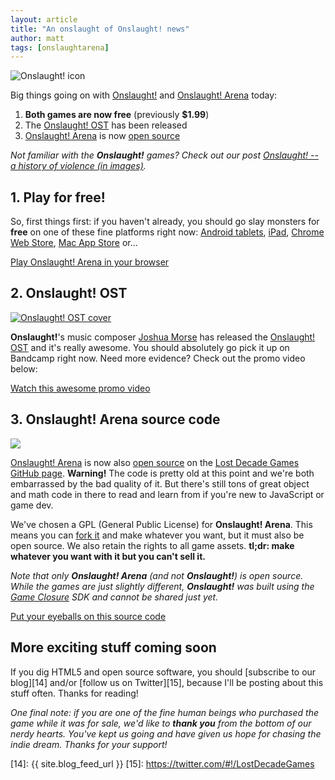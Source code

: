 ```yaml
---
layout: article
title: "An onslaught of Onslaught! news"
author: matt
tags: [onslaughtarena]
---
```


<img alt="Onslaught! icon" class="after" src="/media/images/posts/onslaught_news/icon.png">

Big things going on with [Onslaught!][1] and [Onslaught! Arena][2] today:

1. **Both games are now free** (previously **$1.99**)
2. The [Onslaught! OST][3] has been released
3. [Onslaught! Arena][2] is now [open source][4]

_Not familiar with the **Onslaught!** games? Check out our post [Onslaught! -- a history of violence (in images)][5]._

## 1. Play for free!

So, first things first: if you haven't already, you should go slay monsters for **free** on one of these fine platforms right now: [Android tablets][6], [iPad][7], [Chrome Web Store][8], [Mac App Store][9] or…

<a class="download-podcast" href="http://arcade.lostdecadegames.com/onslaught_arena/">Play Onslaught! Arena in your browser</a>

## 2. Onslaught! OST

<div class="full-frame">
	<a href="http://ubiktune.org/releases/ubi040-joshua-morse-onslaught-ost">
		<img alt="Onslaught! OST cover" src="/media/images/posts/onslaught_news/ost.png">
	</a>
</div>

**Onslaught!**'s music composer [Joshua Morse][11] has released the [Onslaught! OST][3] and it's really awesome. You should absolutely go pick it up on Bandcamp right now. Need more evidence? Check out the promo video below:

<a class="download-podcast" href="http://www.youtube.com/watch?v=TholeILA7hQ">Watch this awesome promo video</a>
<!--iframe width="480" height="270" src="http://www.youtube.com/embed/TholeILA7hQ" frameborder="0"></iframe-->

## 3. Onslaught! Arena source code

<div class="full-frame">
	<a href="https://github.com/lostdecade/onslaught_arena">
		<img src="/media/images/posts/onslaught_news/onslactocat.png">
	</a>
</div>

[Onslaught! Arena][2] is now also [open source][4] on the [Lost Decade Games GitHub page][12]. **Warning!** The code is pretty old at this point and we're both embarrassed by the bad quality of it. But there's still tons of great object and math code in there to read and learn from if you're new to JavaScript or game dev.

We've chosen a GPL (General Public License) for **Onslaught! Arena**. This means you can [fork it][4] and make whatever you want, but it must also be open source. We also retain the rights to all game assets. **tl;dr: make whatever you want with it but you can't sell it.**

_Note that only **Onslaught! Arena** (and not **Onslaught!**) is open source. While the games are just slightly different, **Onslaught!** was built using the [Game Closure][13] SDK and cannot be shared just yet._

<a class="download-podcast" href="https://github.com/lostdecade/onslaught_arena">Put your eyeballs on this source code</a>

## More exciting stuff coming soon

If you dig HTML5 and open source software, you should [subscribe to our blog][14] and/or [follow us on Twitter][15], because I'll be posting about this stuff often. Thanks for reading!

_One final note: if you are one of the fine human beings who purchased the game while it was for sale, we'd like to **thank you** from the bottom of our nerdy hearts. You've kept us going and have given us hope for chasing the indie dream. Thanks for your support!_

[1]: /onslaught/
[2]: /onslaught_arena/
[3]: http://ubiktune.org/releases/ubi040-joshua-morse-onslaught-ost
[4]: https://github.com/lostdecade/onslaught_arena
[5]: /onslaught-a-history-of-violence-in-images/
[6]: /onslaught/
[7]: http://itunes.apple.com/us/app/onslaught!/id441426241?mt=8
[8]: https://chrome.google.com/webstore/detail/khodnfbkbanejphecblcofbghjdgfaih
[9]: http://itunes.apple.com/us/app/onslaught-arena/id418268106
[10]: http://arcade.lostdecadegames.com/onslaught_arena/
[11]: http://jmflava.com/
[12]: https://github.com/lostdecade
[13]: http://gameclosure.com/
[14]: {{ site.blog_feed_url }}
[15]: https://twitter.com/#!/LostDecadeGames
